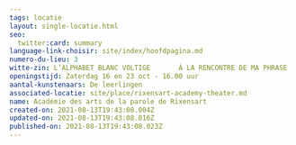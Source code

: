 ```yaml
---
tags: locatie
layout: single-locatie.html
seo:
  twitter:card: summary
language-link-choisir: site/index/hoofdpagina.md
numero-du-lieu: 3
witte-zin: L’ALPHABET BLANC VOLTIGE       À LA RENCONTRE DE MA PHRASE
openingstijd: Zaterdag 16 en 23 oct - 16.00 uur
aantal-kunstenaars: De leerlingen
associated-locatie: site/place/rixensart-academy-theater.md
name: Académie des arts de la parole de Rixensart
created-on: 2021-08-13T19:43:08.004Z
updated-on: 2021-08-13T19:43:08.016Z
published-on: 2021-08-13T19:43:08.023Z
---
```

